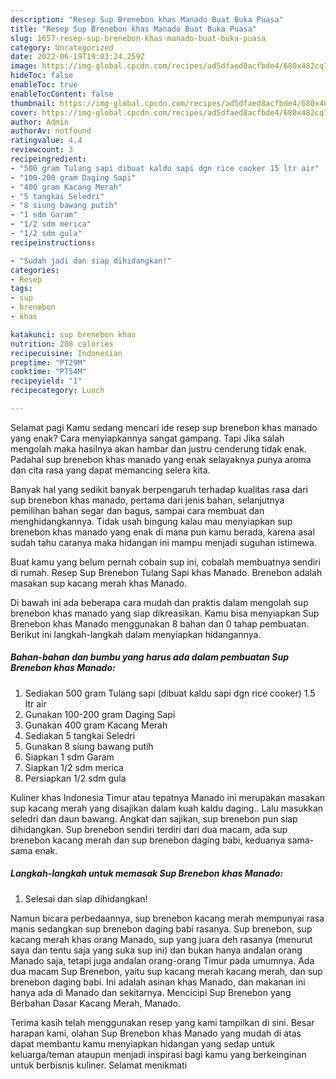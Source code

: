 ```yaml
---
description: "Resep Sup Brenebon khas Manado Buat Buka Puasa"
title: "Resep Sup Brenebon khas Manado Buat Buka Puasa"
slug: 1657-resep-sup-brenebon-khas-manado-buat-buka-puasa
category: Uncategorized
date: 2022-06-19T19:03:24.259Z
image: https://img-global.cpcdn.com/recipes/ad5dfaed8acfbde4/680x482cq70/sup-brenebon-khas-manado-foto-resep-utama.jpg
hideToc: false
enableToc: true
enableTocContent: false
thumbnail: https://img-global.cpcdn.com/recipes/ad5dfaed8acfbde4/680x482cq70/sup-brenebon-khas-manado-foto-resep-utama.jpg
cover: https://img-global.cpcdn.com/recipes/ad5dfaed8acfbde4/680x482cq70/sup-brenebon-khas-manado-foto-resep-utama.jpg
author: Admin
authorAv: notfound
ratingvalue: 4.4
reviewcount: 3
recipeingredient:
- "500 gram Tulang sapi dibuat kaldu sapi dgn rice cooker 15 ltr air"
- "100-200 gram Daging Sapi"
- "400 gram Kacang Merah"
- "5 tangkai Seledri"
- "8 siung bawang putih"
- "1 sdm Garam"
- "1/2 sdm merica"
- "1/2 sdm gula"
recipeinstructions:

- "Sudah jadi dan siap dihidangkan!"
categories:
- Resep
tags:
- sup
- brenebon
- khas

katakunci: sup brenebon khas 
nutrition: 208 calories
recipecuisine: Indonesian
preptime: "PT29M"
cooktime: "PT54M"
recipeyield: "1"
recipecategory: Lunch

---
```



Selamat pagi Kamu sedang mencari ide resep sup brenebon khas manado yang enak? Cara menyiapkannya sangat gampang. Tapi Jika salah mengolah maka hasilnya akan hambar dan justru cenderung tidak enak. Padahal sup brenebon khas manado yang enak selayaknya punya aroma dan cita rasa yang dapat memancing selera kita.


Banyak hal yang sedikit banyak berpengaruh terhadap kualitas rasa dari sup brenebon khas manado, pertama dari jenis bahan, selanjutnya pemilihan bahan segar dan bagus, sampai cara membuat dan menghidangkannya. Tidak usah bingung kalau mau menyiapkan sup brenebon khas manado yang enak di mana pun kamu berada, karena asal sudah tahu caranya maka hidangan ini mampu menjadi suguhan istimewa.

Buat kamu yang belum pernah cobain sup ini, cobalah membuatnya sendiri di rumah. Resep Sup Brenebon Tulang Sapi khas Manado. Brenebon adalah masakan sup kacang merah khas Manado.


Di bawah ini ada beberapa cara mudah dan praktis dalam mengolah sup brenebon khas manado yang siap dikreasikan. Kamu bisa menyiapkan Sup Brenebon khas Manado menggunakan 8 bahan dan 0 tahap pembuatan. Berikut ini langkah-langkah dalam menyiapkan hidangannya.

<!--inarticleads1-->

##### Bahan-bahan dan bumbu yang harus ada dalam pembuatan Sup Brenebon khas Manado:

1. Sediakan 500 gram Tulang sapi (dibuat kaldu sapi dgn rice cooker) 1.5 ltr air
1. Gunakan 100-200 gram Daging Sapi
1. Gunakan 400 gram Kacang Merah
1. Sediakan 5 tangkai Seledri
1. Gunakan 8 siung bawang putih
1. Siapkan 1 sdm Garam
1. Siapkan 1/2 sdm merica
1. Persiapkan 1/2 sdm gula


Kuliner khas Indonesia Timur atau tepatnya Manado ini merupakan masakan sup kacang merah yang disajikan dalam kuah kaldu daging.. Lalu masukkan seledri dan daun bawang. Angkat dan sajikan, sup brenebon pun siap dihidangkan. Sup brenebon sendiri terdiri dari dua macam, ada sup brenebon kacang merah dan sup brenebon daging babi, keduanya sama-sama enak. 

<!--inarticleads2-->

##### Langkah-langkah untuk memasak Sup Brenebon khas Manado:


1. Selesai dan siap dihidangkan!

Namun bicara perbedaannya, sup brenebon kacang merah mempunyai rasa manis sedangkan sup brenebon daging babi rasanya. Sup brenebon, sup kacang merah khas orang Manado, sup yang juara deh rasanya (menurut saya dan tentu saja yang suka sup ini) dan bukan hanya andalan orang Manado saja, tetapi juga andalan orang-orang Timur pada umumnya. Ada dua macam Sup Brenebon, yaitu sup kacang merah kacang merah, dan sup brenebon daging babi. Ini adalah asinan khas Manado, dan makanan ini hanya ada di Manado dan sekitarnya. Mencicipi Sup Brenebon yang Berbahan Dasar Kacang Merah, Manado. 

Terima kasih telah menggunakan resep yang kami tampilkan di sini. Besar harapan kami, olahan Sup Brenebon khas Manado yang mudah di atas dapat membantu kamu menyiapkan hidangan yang sedap untuk keluarga/teman ataupun menjadi inspirasi bagi kamu yang berkeinginan untuk berbisnis kuliner. Selamat menikmati
